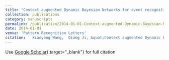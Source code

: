```yaml
---
title: "Context augmented Dynamic Bayesian Networks for event recognition"
collection: publications
category: manuscripts
permalink: /publication/2014-01-01-Context-augmented-Dynamic-Bayesian-Networks-for-event-recognition
date: 2014-01-01
venue: 'Pattern Recognition Letters'
citation: ' Xiaoyang Wang,  Qiang Ji, &quot;Context augmented Dynamic Bayesian Networks for event recognition.&quot; Pattern Recognition Letters, 2014.'
---
```

Use [Google Scholar](https://scholar.google.com/scholar?q=Context+augmented+Dynamic+Bayesian+Networks+for+event+recognition){:target="_blank"} for full citation